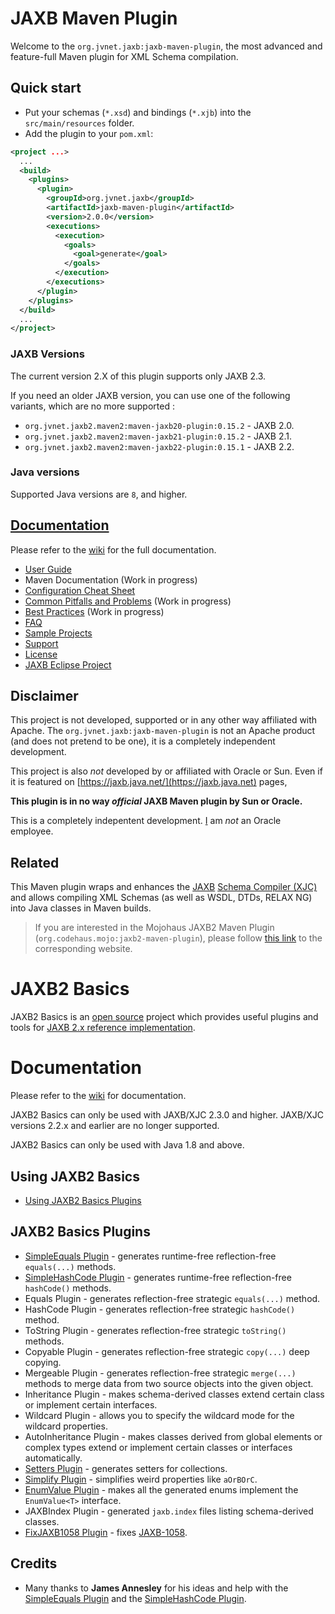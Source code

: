 # JAXB Maven Plugin #

Welcome to the `org.jvnet.jaxb:jaxb-maven-plugin`, the most advanced and feature-full Maven plugin for XML Schema compilation.

## Quick start ##

* Put your schemas (`*.xsd`) and bindings (`*.xjb`) into the `src/main/resources` folder.
* Add the plugin to your `pom.xml`:

```xml
<project ...>
  ...
  <build>
    <plugins>
      <plugin>
        <groupId>org.jvnet.jaxb</groupId>
        <artifactId>jaxb-maven-plugin</artifactId>
        <version>2.0.0</version>
        <executions>
          <execution>
            <goals>
              <goal>generate</goal>
            </goals>
          </execution>
        </executions>
      </plugin>
    </plugins>
  </build>
  ...
</project>
```

### JAXB Versions

The current version 2.X of this plugin supports only JAXB 2.3.

If you need an older JAXB version, you can use one of the following variants, which are no more supported :

* `org.jvnet.jaxb2.maven2:maven-jaxb20-plugin:0.15.2` - JAXB 2.0.
* `org.jvnet.jaxb2.maven2:maven-jaxb21-plugin:0.15.2` - JAXB 2.1.
* `org.jvnet.jaxb2.maven2:maven-jaxb22-plugin:0.15.1` - JAXB 2.2.

### Java versions

Supported Java versions are `8`, and higher.

## [Documentation](https://github.com/highsource/maven-jaxb2-plugin/wiki) ##

Please refer to the [wiki](https://github.com/highsource/maven-jaxb2-plugin/wiki) for the full documentation.

* [User Guide](https://github.com/highsource/maven-jaxb2-plugin/wiki/User-Guide)
* Maven Documentation  (Work in progress)
* [Configuration Cheat Sheet](https://github.com/highsource/maven-jaxb2-plugin/wiki/Configuration-Cheat-Sheet)
* [Common Pitfalls and Problems](https://github.com/highsource/maven-jaxb2-plugin/wiki/Common-Pitfalls-and-Problems) (Work in progress)
* [Best Practices](https://github.com/highsource/maven-jaxb2-plugin/wiki/Best-Practices) (Work in progress)
* [FAQ](https://github.com/highsource/maven-jaxb2-plugin/wiki/FAQ)
* [Sample Projects](https://github.com/highsource/maven-jaxb2-plugin/wiki/Sample-Projects)
* [Support](https://github.com/highsource/maven-jaxb2-plugin/wiki/Support)
* [License](https://github.com/highsource/maven-jaxb2-plugin/blob/master/LICENSE)
* [JAXB Eclipse Project](https://github.com/eclipse-ee4j/jaxb-ri)

## Disclaimer ##

This project is not developed, supported or in any other way affiliated with Apache. The `org.jvnet.jaxb:jaxb-maven-plugin` is not an Apache product (and does not pretend to be one), it is a completely independent development.

This project is also *not* developed by or affiliated with Oracle or Sun. Even if it is featured on [https://jaxb.java.net/](https://jaxb.java.net) pages, 

**This plugin is in no way _official_ JAXB Maven plugin by Sun or Oracle.**

This is a completely indepentent development. [I](https://github.com/highsource) am *not* an Oracle employee.

## Related ##

This Maven plugin wraps and enhances the [JAXB](https://jaxb.java.net/) [Schema Compiler (XJC)](http://docs.oracle.com/javase/6/docs/technotes/tools/share/xjc.html) and allows
compiling XML Schemas (as well as WSDL, DTDs, RELAX NG) into Java classes in Maven builds.

> If you are interested in the Mojohaus JAXB2 Maven Plugin (`org.codehaus.mojo:jaxb2-maven-plugin`),
> please follow [this link](https://github.com/mojohaus/jaxb2-maven-plugin) to the corresponding website.

# JAXB2 Basics

JAXB2 Basics is an [open source](https://github.com/highsource/jaxb2-basics/blob/master/LICENSE) project
which provides useful plugins and tools for [JAXB 2.x reference implementation](https://jaxb.java.net/).

# Documentation

Please refer to the [wiki](https://github.com/highsource/jaxb2-basics/wiki) for documentation.

JAXB2 Basics can only be used with JAXB/XJC 2.3.0 and higher. JAXB/XJC versions 2.2.x and earlier are no longer supported.

JAXB2 Basics can only be used with Java 1.8 and above.

## Using JAXB2 Basics

* [Using JAXB2 Basics Plugins](https://github.com/highsource/jaxb2-basics/wiki/Using-JAXB2-Basics-Plugins)

## JAXB2 Basics Plugins
* [SimpleEquals Plugin](https://github.com/highsource/jaxb2-basics/wiki/JAXB2-SimpleEquals-Plugin) - generates runtime-free reflection-free `equals(...)` methods.
* [SimpleHashCode Plugin](https://github.com/highsource/jaxb2-basics/wiki/JAXB2-SimpleHashCode-Plugin) - generates runtime-free reflection-free `hashCode()` methods.
* Equals Plugin - generates reflection-free strategic `equals(...)` method.
* HashCode Plugin - generates reflection-free strategic `hashCode()` method.
* ToString Plugin - generates reflection-free strategic `toString()` methods.
* Copyable Plugin - generates reflection-free strategic `copy(...)` deep copying.
* Mergeable Plugin - generates reflection-free strategic `merge(...)` methods to merge data from two source objects into the given object.
* Inheritance Plugin - makes schema-derived classes extend certain class or implement certain interfaces.
* Wildcard Plugin - allows you to specify the wildcard mode for the wildcard properties.
* AutoInheritance Plugin - makes classes derived from global elements or complex types extend or implement certain classes or interfaces automatically.
* [Setters Plugin](https://github.com/highsource/jaxb2-basics/wiki/JAXB2-Setters-Plugin) - generates setters for collections.
* [Simplify Plugin](https://github.com/highsource/jaxb2-basics/wiki/JAXB2-Simplify-Plugin) - simplifies weird properties like `aOrBOrC`.
* [EnumValue Plugin](https://github.com/highsource/jaxb2-basics/wiki/JAXB2-EnumValue-Plugin) - makes all the generated enums implement the `EnumValue<T>` interface.
* JAXBIndex Plugin - generated `jaxb.index` files listing schema-derived classes.
* [FixJAXB1058 Plugin](https://github.com/highsource/jaxb2-basics/wiki/JAXB2-FixJAXB1058-Plugin) - fixes [JAXB-1058](https://java.net/jira/browse/JAXB-1058).

## Credits ##

* Many thanks to **James Annesley** for his ideas and help with the [SimpleEquals Plugin](https://github.com/highsource/jaxb2-basics/wiki/JAXB2-SimpleEquals-Plugin) and the [SimpleHashCode Plugin](https://github.com/highsource/jaxb2-basics/wiki/JAXB2-SimpleHashCode-Plugin).
